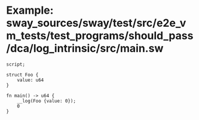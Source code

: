 # Example: sway_sources/sway/test/src/e2e_vm_tests/test_programs/should_pass/dca/log_intrinsic/src/main.sw

```sway
script;

struct Foo {
    value: u64
}

fn main() -> u64 {
    __log(Foo {value: 0});
    0
}

```
